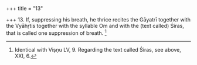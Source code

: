 +++
title = "13"

+++
13. If, suppressing his breath, he thrice recites the Gāyatrī together with the Vyāhṛtis together with the syllable Om and with the (text called) Śiras, that is called one suppression of breath. [^5] 


[^5]:  Identical with Viṣṇu LV, 9. Regarding the text called Śiras, see above, XXI, 6.
